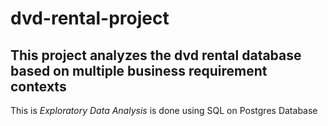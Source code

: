 # dvd-rental-project

## This project analyzes the dvd rental database based on multiple business requirement contexts
This is *Exploratory Data Analysis* is done using SQL on Postgres Database 